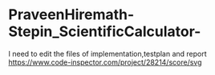# PraveenHiremath-Stepin_ScientificCalculator-
I need to edit the files of implementation,testplan and report
https://www.code-inspector.com/project/28214/score/svg
